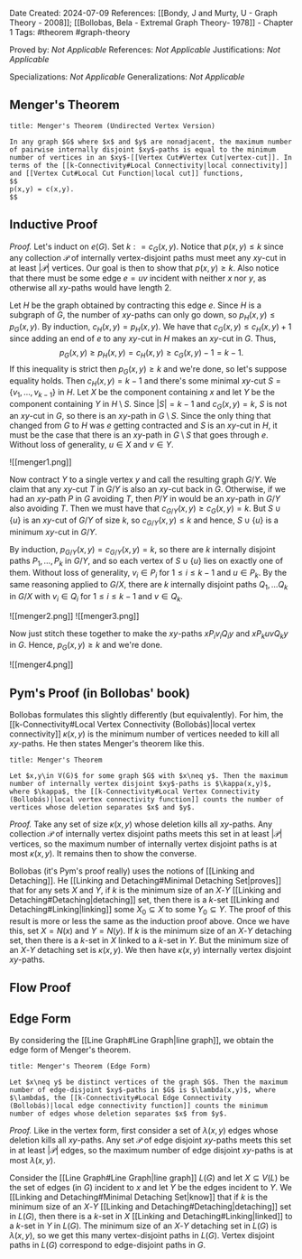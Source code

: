 Date Created: 2024-07-09
References: [[Bondy, J and Murty, U - Graph Theory - 2008]]; [[Bollobas, Bela - Extremal Graph Theory- 1978]] - Chapter 1
Tags: #theorem #graph-theory 

Proved by: <i>Not Applicable</i>
References: <i>Not Applicable</i>
Justifications: <i>Not Applicable</i>

Specializations: <i>Not Applicable</i>
Generalizations: <i>Not Applicable</i>

## Menger's Theorem

```ad-theorem
title: Menger's Theorem (Undirected Vertex Version)

In any graph $G$ where $x$ and $y$ are nonadjacent, the maximum number of pairwise internally disjoint $xy$-paths is equal to the minimum number of vertices in an $xy$-[[Vertex Cut#Vertex Cut|vertex-cut]]. In terms of the [[k-Connectivity#Local Connectivity|local connectivity]] and [[Vertex Cut#Local Cut Function|local cut]] functions,
$$
p(x,y) = c(x,y).
$$

```

## Inductive Proof

<i>Proof.</i> Let's induct on $e(G)$. Set $k: = c_G(x,y)$. Notice that $p(x,y) \leq  k$ since any collection $\mathcal P$ of internally vertex-disjoint paths must meet any $xy$-cut in at least $|\mathcal P|$ vertices. Our goal is then to show that $p(x,y) \geq k$. Also notice that there must be some edge $e = uv$ incident with neither $x$ nor $y$, as otherwise all $xy$-paths would have length 2.

Let $H$ be the graph obtained by contracting this edge $e$. Since $H$ is a subgraph of $G$, the number of $xy$-paths can only go down, so $p_H(x,y) \leq p_G(x,y)$. By induction, $c_H(x,y) = p_H(x,y)$. We have that $c_G(x,y) \leq c_H(x,y)+1$ since adding an end of $e$ to any $xy$-cut in $H$ makes an $xy$-cut in $G$. Thus,
$$
p_G(x,y) \geq p_H(x,y) = c_H(x,y) \geq c_G(x,y) - 1 = k-1.
$$
If this inequality is strict then $p_G(x,y) \geq k$ and we're done, so let's suppose equality holds. Then $c_H(x,y) = k-1$ and there's some minimal $xy$-cut $S = \{v_1, \ldots, v_{k-1}\}$ in $H$. Let $X$ be the component containing $x$ and let $Y$ be the component containing $Y$ in $H\setminus S$. Since $|S| = k-1$ and $c_G(x,y) = k$, $S$ is not an $xy$-cut in $G$, so there is an $xy$-path in $G\setminus S$. Since the only thing that changed from $G$ to $H$ was $e$ getting contracted and $S$ is an $xy$-cut in $H$, it must be the case that there is an $xy$-path in $G\setminus S$ that goes through $e$. Without loss of generality, $u\in X$ and $v\in Y$.

![[menger1.png]]

Now contract $Y$ to a single vertex $y$ and call the resulting graph $G/Y$. We claim that any $xy$-cut $T$ in $G/Y$ is also an $xy$-cut back in $G$. Otherwise, if we had an $xy$-path $P$ in $G$ avoiding $T$, then $P/Y$ in would be an $xy$-path in $G/Y$ also avoiding $T$. Then we must have that $c_{G/Y}(x,y) \geq c_G(x,y) = k$. But $S\cup \{u\}$ is an $xy$-cut of $G/Y$ of size $k$, so $c_{G/Y}(x,y) \leq k$ and hence, $S\cup \{u\}$ is a minimum $xy$-cut in $G/Y$.

By induction, $p_{G/Y}(x,y) = c_{G/Y}(x,y) = k$, so there are $k$ internally disjoint paths $P_1, \ldots, P_k$ in $G/Y$, and so each vertex of $S\cup \{u\}$ lies on exactly one of them. Without loss of generality, $v_i \in P_i$ for $1\leq i \leq k-1$ and $u \in P_k$. By the same reasoning applied to $G/X$, there are $k$ internally disjoint paths $Q_1, \ldots Q_k$ in $G/X$ with $v_i \in Q_i$ for $1\leq i \leq k-1$ and $v\in Q_k$.

![[menger2.png]]
![[menger3.png]]

Now just stitch these together to make the $xy$-paths $xP_iv_iQ_iy$ and $xP_kuvQ_ky$ in $G$. Hence, $p_G(x,y) \geq k$ and we're done.

![[menger4.png]]



## Pym's Proof (in Bollobas' book)

Bollobas formulates this slightly differently (but equivalently). For him, the [[k-Connectivity#Local Vertex Connectivity (Bollobás)|local vertex connectivity]] $\kappa(x,y)$ is the minimum number of vertices needed to kill all $xy$-paths. He then states Menger's theorem like this.

```ad-theorem
title: Menger's Theorem

Let $x,y\in V(G)$ for some graph $G$ with $x\neq y$. Then the maximum number of internally vertex disjoint $xy$-paths is $\kappa(x,y)$, where $\kappa$, the [[k-Connectivity#Local Vertex Connectivity (Bollobás)|local vertex connectivity function]] counts the number of vertices whose deletion separates $x$ and $y$.
```

*Proof.* Take any set of size $\kappa(x,y)$ whose deletion kills all $xy$-paths. Any collection $\mathcal P$ of internally vertex disjoint paths meets this set in at least $|\mathcal P|$ vertices, so the maximum number of internally vertex disjoint paths is at most $\kappa(x,y)$. It remains then to show the converse.

Bollobas (it's Pym's proof really) uses the notions of [[Linking and Detaching]]. He [[Linking and Detaching#Minimal Detaching Set|proves]] that for any sets $X$ and $Y$, if $k$ is the minimum size of an $X$-$Y$ [[Linking and Detaching#Detaching|detaching]] set, then there is a $k$-set [[Linking and Detaching#Linking|linking]] some $X_0\subseteq X$ to some $Y_0\subseteq Y$. The proof of this result is more or less the same as the induction proof above. Once we have this, set $X = N(x)$ and $Y = N(y)$. If $k$ is the minimum size of an $X$-$Y$ detaching set, then there is a $k$-set in $X$ linked to a $k$-set in $Y$. But the minimum size of an $X$-$Y$ detaching set is $\kappa(x,y)$. We then have $\kappa(x,y)$ internally vertex disjoint $xy$-paths.

## Flow Proof



## Edge Form

By considering the [[Line Graph#Line Graph|line graph]], we obtain the edge form of Menger's theorem.

```ad-theorem
title: Menger's Theorem (Edge Form)

Let $x\neq y$ be distinct vertices of the graph $G$. Then the maximum number of edge-disjoint $xy$-paths in $G$ is $\lambda(x,y)$, where $\lambda$, the [[k-Connectivity#Local Edge Connectivity (Bollobás)|local edge connectivity function]] counts the minimum number of edges whose deletion separates $x$ from $y$.
```

*Proof.* Like in the vertex form, first consider a set of $\lambda(x,y)$ edges whose deletion kills all $xy$-paths. Any set $\mathcal P$ of edge disjoint $xy$-paths meets this set in at least $|\mathcal P|$ edges, so the maximum number of edge disjoint $xy$-paths is at most $\lambda(x,y)$.

Consider the [[Line Graph#Line Graph|line graph]] $L(G)$ and let $X\subseteq V(L)$ be the set of edges (in $G$) incident to $x$ and let $Y$ be the edges incident to $Y$. We [[Linking and Detaching#Minimal Detaching Set|know]] that if $k$ is the minimum size of an $X$-$Y$ [[Linking and Detaching#Detaching|detaching]] set in $L(G)$, then there is a $k$-set in $X$ [[Linking and Detaching#Linking|linked]] to a $k$-set in $Y$ in $L(G)$. The minimum size of an $X$-$Y$ detaching set in $L(G)$ is $\lambda(x,y)$, so we get this many vertex-disjoint paths in $L(G)$. Vertex disjoint paths in $L(G)$ correspond to edge-disjoint paths in $G$.